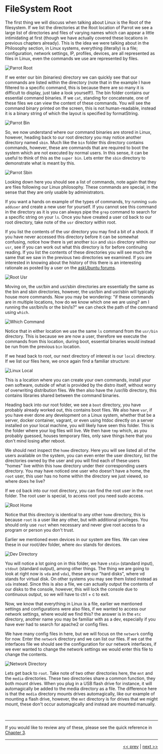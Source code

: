 # FileSystem Root

The first thing we will discuss when talking about Linux is the Root of the filesystem.
If we list the directories at the Root location of Parrot we see a large list of directories and files of varying names which can appear a little intimidating at first (though we have actually covered these locations in previous chapters already). This is the idea we were talking about in the Philosophy section, in Linux systems, everything (literally) is a file; configuration, network settings, IP, profiles, devices, are all represented as files in Linux, even the commands we use are represented by files.

![Parrot Root](../images/parrotRoot.png)

If we enter our bin (binaries) directory we can quickly see that our commands are listed within the directory (note that in the example I have filtered to a specific command, this is because there are so many it is difficult to display, just take a look yourself!). The bin folder contains our essential command binaries. If we ```cat```, standing for concatenate, one of these files we can view the content of these commands. You will see the command binary printed on the screen, this is not human-readable, instead it is a binary string of which the layout is specified by formatString.

![Parrot Bin](../images/binFiles.png)

So, we now understand where our command binaries are stored in Linux, however, heading back to our root directory you may notice another directory named ```sbin```. Much like the ```bin``` folder this directory contains commands, however, these are commands that are required to boot the system which are not executed by normal users. In this sense, it can be useful to think of this as the ```super bin```. Lets enter the ```sbin``` directory to demonstrate what is meant by this.

![Parrot Sbin](../images/sbin.png)

Looking down here you should see a list of commands, note again that they are files following our Linux philosophy. These commands are special, in the sense that they are only usable by administrators.

If you want a hands on example of the types of commands, try running ```sudo adduser``` and create a new user for yourself. If you cannot see this command in the directory as it is you can always pipe the ```grep``` command to search for a specific string on your ```ls```. Once you have created a user cd back to our root directory, take note of the ```usr``` directory within root.

If you list the contents of the usr directory you may find a bit of a shock. If you have never accessed this directory before it can be somewhat confusing, notice how there is yet another ```bin``` and ```sbin``` directory within our ```usr```, see if you can work out what this directory is for before continuing reading. If you list the contents of these directories you will see much the same that we saw in the previous two directories we examined. If you are interested in knowing about the history of this there is an interesting rationale as posted by a user on the [askUbuntu forums](https://askubuntu.com/questions/130186/what-is-the-rationale-for-the-usr-directory).

![Root Usr](../images/usr.png)

Moving on, the usr/bin and usr/sbin directories are essentially the same as the bin and sbin directories, however, the usr/bin and usr/sbin will typically house more commands. Now you may be wondering: "if these commands are in multiple locations, how do we know which one we are using? am I running the usr/bin/ls or the bin/ls?" we can check the path of the command using ```which```.

![Which Command](../images/which.png)

Notice that in either location we use the same ```ls``` command from the ```usr/bin``` directory. This is because we are now a user, therefore we execute the commands from this location, during boot, essential binaries would instead be run from the previous ```bin``` location.

If we head back to root, our next directory of interest is our ```local``` directory. If we list our files here, we once again find a familiar structure:

![Linux Local](../images/local.png)

This is a location where you can create your own commands, install your own software, outside of what is provided by the distro itself, without worry of overwriting distribution files.
We then also have the /usr/lib directory, this contains libraries shared between the command binaries.

Heading back into our root folder, we see a ```boot``` directory, you have probably already worked out, this contains boot files. We also have ```var```, if you have ever done any development on a Linux system, whether that be a server, docker container, vagrant, or even using htdoc directly on a server installed on your local machine, you will likely have seen this folder. This is the folder where your log files will live.  We then have ```tmp``` which, as you probably guessed, houses temporary files, only save things here that you don't mind losing after reboot.

We should next inspect the ```home``` directory. Here you will see listed all of the users available on the system, you can even enter the user directory, list the directories owned by the user and you will find each of these users "homes" live within this ```home``` directory under their corresponding users directory. You may have noticed one user who doesn't have a home, the ```root``` user, this user has no home within the directory we just viewed, so where does he live?

If we cd back into our root directory, you can find the root user in the ```root``` folder. The root user is special, to access root you need sudo access.

![Root Home](../images/rootHome.png)

Notice that this directory is identical to any other ```home``` directory, this is because ```root``` is a user like any other, but with additional privileges. You should only use ```root``` when necessary and never give root access to a program or person you don't trust.

Earlier we mentioned even devices in our system are files. We can view these in our root/dev folder, where ```dev``` stands for devices.

![Dev Directory](../images/dev.png)

You will notice a lot going on in this folder, we have ```stdin``` (standard input), ```stdout``` (standard output), among other things. The thing we are going to look at right now is ```vda``` and ```vda1```, these are our "hard disks", where vd stands for virtual disk. On other systems you may see them listed instead as ```sda``` instead. Since this is also a file, we can actually output the contents of our disks to the console, however, this will lock the console due to continuous output, so we will have to ctrl + c to exit.

Now, we know that everything in Linux is a file, earlier we mentioned settings and configurations were also files, if we wanted to access our network settings, where would we find this? the answer is in the ```etc``` directory, another name you may be familiar with as a dev, especially if you have ever had to search for apache2 or config files.

We have many config files in here, but we will focus on the ```network``` config for now. Enter the ```network``` directory and we can list our files. If we cat the interfaces file we should see the configuration for our network interfaces, if we ever wanted to change the network settings we would enter this file to change the contents.

![Network Directory](../images/networkConfig.png)

Lets get back to ```root```. Take note of two other directories here, the ```mnt``` and the ```media``` directories. These two directories share a common function, they both mount drives. When you plug in a USB flash drive for instance, it will automagically be added to the media directory as a file. The difference here is that the ```media``` directory mounts drives automagically, like our example of mounting a flash drive, however, the ```mnt``` directory is for drives that we might mount, these don't occur automagically and instead are mounted manually.

<br />

___

If you would like to review any of these, please see the quick reference in [Chapter 3](./3_fileSystemHeirarchy.md).

___

<div align="right">

[<< prev](./5_commands.md) | [next >>](./7_terminal.md)
</div>